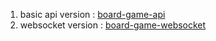 1. basic api version : [board-game-api](https://github.com/Koowin/spring-board-game/tree/master/board-game-api)
2. websocket version : [board-game-websocket](https://github.com/Koowin/spring-board-game/tree/master/board-game-websocket)